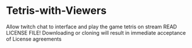 # Tetris-with-Viewers
Allow twitch chat to interface and play the game tetris on stream
READ LICENSE FILE! Downloading or cloning will result in immediate acceptance of License agreements
